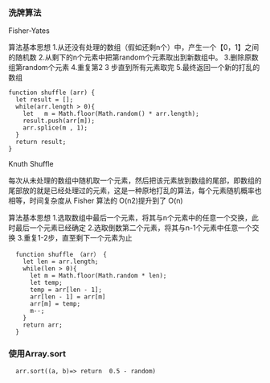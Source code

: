 ### 洗牌算法
Fisher-Yates

算法基本思想
1.从还没有处理的数组（假如还剩n个）中，产生一个【0，1】之间的随机数
2.从剩下的n个元素中把第random个元素取出到新数组中。
3.删除原数组第random个元素
4.重复第2 3 步直到所有元素取完
5.最终返回一个新的打乱的数组
```
function shuffle (arr) {
  let result = [];
  while(arr.length > 0){
    let   m = Math.floor(Math.random() * arr.length);
    result.push(arr[m]);
    arr.splice(m , 1);
  }
  return result;
}
```

Knuth Shuffle

每次从未处理的数组中随机取一个元素，然后把该元素放到数组的尾部，即数组的尾部放的就是已经处理过的元素，这是一种原地打乱的算法，每个元素随机概率也相等，时间复杂度从 Fisher 算法的 O(n2)提升到了 O(n)

算法基本思想
1.选取数组中最后一个元素，将其与n个元素中的任意一个交换，此时最后一个元素已经确定
2.选取倒数第二个元素，将其与n-1个元素中任意一个交换
3.重复1-2步，直至剩下一个元素为止

```
  function shuffle （arr） {
    let len = arr.length;
    while(len > 0){
      let m = Math.floor(Math.random * len);
      let temp;
      temp = arr[len - 1];
      arr[len - 1] = arr[m]
      arr[m] = temp;
      m--;
    }
    return arr;
  }
```
  
  
### 使用Array.sort

```
  arr.sort((a, b)=> return  0.5 - random)
```
